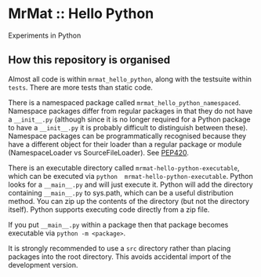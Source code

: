 # MrMat :: Hello Python

Experiments in Python

## How this repository is organised

Almost all code is within `mrmat_hello_python`, along with the testsuite within `tests`. There are more tests than 
static code.

There is a namespaced package called `mrmat_hello_python_namespaced`. Namespace packages differ from regular packages
in that they do not have a `__init__.py` (although since it is no longer required for a Python package to have a
`__init__.py` it is probably difficult to distinguish between these). Namespace packages can be programmatically 
recognised because they have a different object for their loader than a regular package or module (NamespaceLoader vs
SourceFileLoader). See [PEP420](https://peps.python.org/pep-0420/).

There is an executable directory called `mrmat-hello-python-executable`, which can be executed via `python 
mrmat-hello-python-executable`. Python looks for a `__main__.py` and will just execute it. Python will add the 
directory containing `__main__.py` to sys.path, which can be a useful distribution method. You can zip up the
contents of the directory (but not the directory itself). Python supports executing code directly from a zip file.

If you put `__main__.py` within a package then that package becomes executable via `python -m <package>`.

It is strongly recommended to use a `src` directory rather than placing packages into the root directory. This avoids
accidental import of the development version.

